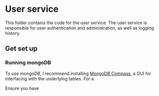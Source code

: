 # User service

This folder contains the code for the user service. The user service is responsible for user authentication and administration, as well as logging history.

## Get set up

### Running mongoDB

To use mongoDB, I recommend installing [MongoDB Compass](https://zellwk.com/blog/local-mongodb/#:~:text=To%20connect%20to%20your%20local,databases%20in%20your%20local%20MongoDB.), a GUI for interfacing with the underlying tables. For a

Ensure you have
